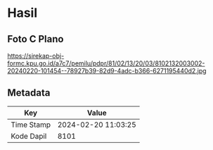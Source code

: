 # Hasil

## Foto C Plano

https://sirekap-obj-formc.kpu.go.id/a7c7/pemilu/pdpr/81/02/13/20/03/8102132003002-20240220-101454--78927b39-82d9-4adc-b366-6271195440d2.jpg


## Metadata

| Key        | Value               |
| ---------- | ------------------- |
| Time Stamp | 2024-02-20 11:03:25 |
| Kode Dapil | 8101                |



